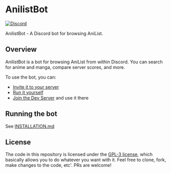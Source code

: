 # AnilistBot

[![Discord](https://img.shields.io/discord/867985175697567744)](https://discord.gg/gGVDR6Mxu4)

AnilistBot - A Discord bot for browsing AniList.

## Overview

AnilistBot is a bot for browsing AniList from within Discord.
You can search for anime and manga, compare server scores, and more.

To use the bot, you can:

- [Invite it to your server](https://discord.com/api/oauth2/authorize?client_id=861173907644743680&permissions=137439308864&scope=bot)
- [Run it yourself](#running-the-bot)
- [Join the Dev Server](https://discord.gg/gGVDR6Mxu4) and use it there

## Running the bot

See [INSTALLATION.md](INSTALLATION.md)

## License

The code in this repository is licensed under the [GPL-3 license](LICENSE), which basically allows you to do whatever you want with it.
Feel free to clone, fork, make changes to the code, etc'. PRs are welcome!
